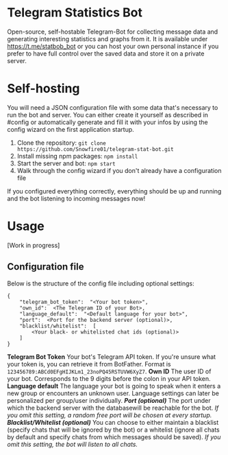 # Telegram Statistics Bot

Open-source, self-hostable Telegram-Bot for collecting message data and generating interesting statistics and graphs from it.
It is available under https://t.me/statbob_bot or you can host your own personal instance if you prefer to have full control over the saved data and store it on a private server.

# Self-hosting
You will need a JSON configuration file with some data that's necessary to run the bot and server. You can either create it yourself as described in #config or automatically generate and fill it with your infos by using the config wizard on the first application startup.

1. Clone the repository: `git clone https://github.com/Snowfire01/telegram-stat-bot.git`
2. Install missing npm packages: `npm install`
3. Start the server and bot: `npm start`
4. Walk through the config wizard if you don't already have a configuration file

If you configured everything correctly, everything should be up and running and the bot listening to incoming messages now!

# Usage
[Work in progress]

## Configuration file

Below is the structure of the config file including optional settings:

    {
	    "telegram_bot_token":  "<Your bot token>",
	    "own_id":  <The Telegram ID of your Bot>,
	    "language_default":  "<Default language for your bot>",
        "port":  <Port for the backend server (optional)>,
        "blacklist/whitelist":  [
	        <Your black- or whitelisted chat ids (optional)>
        ]
    }
   
   **Telegram Bot Token**
   Your bot's Telegram API token. If you're unsure what your token is, you can retrieve it from BotFather. Format is `123456789:ABCd0EFgHIJKLm1_23noPQ45RSTUVW6XyZ7`.
   **Own ID**
   The user ID of your bot. Corresponds to the 9 digits before the colon in your API token.
   **Language default**
   The language your bot is going to speak when it enters a new group or encounters an unknown user. Language settings can later be personalized per group/user individually.
   ***Port (optional)***
   The port under which the backend server with the databasewill be reachable for the bot. 
   *If you omit this setting, a random free port will be chosen at every startup.*
   ***Blacklist/Whitelist (optional)***
   You can choose to either maintain a blacklist (specify chats that will be ignored by the bot) or a whitelist (ignore all chats by default and specify chats from which messages should be saved).
    *If you omit this setting, the bot will listen to all chats.* 